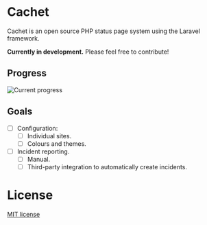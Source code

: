 # Cachet

Cachet is an open source PHP status page system using the Laravel framework.

**Currently in development.** Please feel free to contribute!

## Progress

![Current progress](https://dl.dropboxusercontent.com/s/k9dy8yn4t426lcq/Screenshot%202014-11-16%2023.36.45.png)

## Goals

- [ ] Configuration:
    - [ ] Individual sites.
    - [ ] Colours and themes.
- [ ] Incident reporting.
    - [ ] Manual.
    - [ ] Third-party integration to automatically create incidents.

# License

[MIT license](http://jbrooksuk.mit-license.org)
